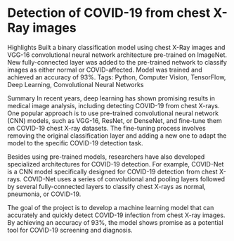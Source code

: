 # Detection of COVID-19 from chest X-Ray images

Highlights
Built a binary classification model using chest X-Ray images and VGG-16 convolutional neural network architecture pre-trained on ImageNet.
New fully-connected layer was added to the pre-trained network to classify images as either normal or COVID-affected.
Model was trained and achieved an accuracy of 93%.
Tags: Python, Computer Vision, TensorFlow, Deep Learning, Convolutional Neural Networks

Summary
In recent years, deep learning has shown promising results in medical image analysis, including detecting COVID-19 from chest X-rays. One popular approach is to use pre-trained convolutional neural network (CNN) models, such as VGG-16, ResNet, or DenseNet, and fine-tune them on COVID-19 chest X-ray datasets. The fine-tuning process involves removing the original classification layer and adding a new one to adapt the model to the specific COVID-19 detection task.

Besides using pre-trained models, researchers have also developed specialized architectures for COVID-19 detection. For example, COVID-Net is a CNN model specifically designed for COVID-19 detection from chest X-rays. COVID-Net uses a series of convolutional and pooling layers followed by several fully-connected layers to classify chest X-rays as normal, pneumonia, or COVID-19.

The goal of the project is to develop a machine learning model that can accurately and quickly detect COVID-19 infection from chest X-ray images. By achieving an accuracy of 93%, the model shows promise as a potential tool for COVID-19 screening and diagnosis.
